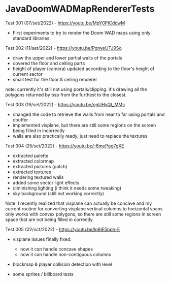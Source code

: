 # JavaDoomWADMapRendererTests

Test 001 (07/set/2022) - https://youtu.be/MpY0PICdcwM
- First experiments to try to render the Doom WAD maps using only standard libraries. 


Test 002 (11/set/2022) - https://youtu.be/PqnyeUTJ9So
- draw the upper and lower partial walls of the portals
- covered the floor and ceiling parts
- height of player (camera) updated according to the floor's height of current sector
- small test for the floor & ceiling renderer

note: currently it's still not using portals/clipping. it's drawing all the polygons returned by bsp from the furthest to the closest.


Test 003 (19/set/2022) - https://youtu.be/ogUHxQt_MMc
- changed the code to retrieve the walls from near to far using portals and cbuffer
- implemented visplane, but there are still some regions on the screen being filled in incorrectly
- walls are also practically ready, just need to replace the textures


Test 004 (25/set/2022) - https://youtu.be/-6mePgg7gXE
- extracted palette
- extracted colormap
- extracted pictures (patch)
- extracted textures
- rendering textured walls
- added some sector light effects
- diminishing lighting (i think it needs some tweaking)
- sky background (still not working correctly)

Note: I recently realized that visplane can actually be concave and my current routine for converting visplane vertical columns to horizontal spans only works with convex polygons, so there are still some regions in screen space that are not being filled in correctly.


Test 005 (02/oct/2022) - https://youtu.be/lp9IE5bph-E
- visplane issues finally fixed:
  * now it can handle concave shapes
  * now it can handle non-contiguous columns

- blockmap & player collision detection with level
- some sprites / billboard tests
